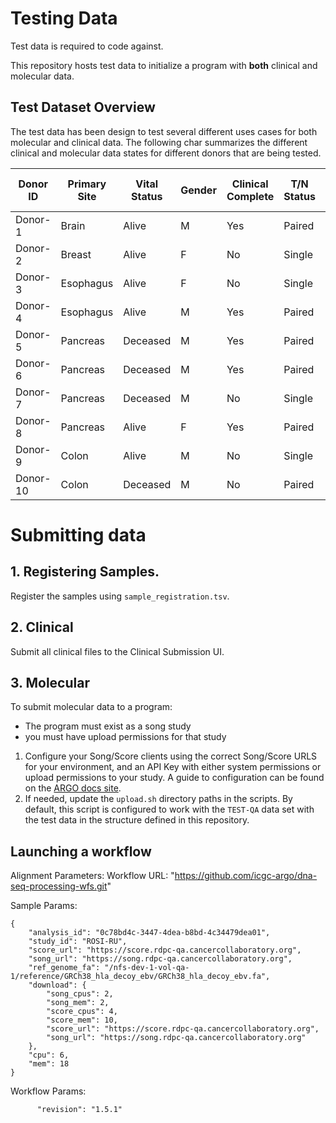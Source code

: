 # Testing Data 

Test data is required to code against. 

This repository hosts test data to initialize a program with **both** clinical and molecular data. 

## Test Dataset Overview 
The test data has been design to test several different uses cases for both molecular and clinical data. The following char summarizes the different clinical and molecular data states for different donors that are being tested. 

| Donor ID | Primary Site | Vital Status | Gender | Clinical Complete  | T/N Status | # T  | # N | # Primary Diagnosis| # Treatments | # Follow Ups  |
|-|-|-|-|-|-|-|-|-|-|-|
| Donor-1 | Brain | Alive | M | Yes | Paired | 2 | 1 | 1 | 1 | 3 |
| Donor-2 | Breast | Alive | F | No | Single | 1 | 0 | 1 | 5 | 5 |
| Donor-3 | Esophagus | Alive | F | No | Single | 0 | 1 | 1 | 3 | 3 |
| Donor-4 | Esophagus | Alive | M | Yes | Paired | 1 | 1 | 1 | 1 (has multiple) | 4 |
| Donor-5 | Pancreas | Deceased | M | Yes | Paired | 1 | 1 | 1 | 1 | 1 |
| Donor-6 | Pancreas | Deceased | M | Yes | Paired | 1 | 1 | 1 | 2 | 2 |
| Donor-7 | Pancreas | Deceased | M | No | Single | 1 | 0 | 1 | 3 (has multiple) | 3 |
| Donor-8 | Pancreas | Alive | F | Yes | Paired | 1 | 1 | 1 | 1 | 2 |
| Donor-9 | Colon | Alive | M | No | Single | 0 | 1 | 1 |  | 1 |
| Donor-10 | Colon | Deceased | M | No | Paired | 1 | 1 | 2 | 2 | 3 |
# Submitting data 
## 1. Registering Samples. 
Register the samples using `sample_registration.tsv`.

## 2. Clinical 
Submit all clinical files to the Clinical Submission UI. 

## 3. Molecular
To submit molecular data to a program:
- The program must exist as a song study 
- you must have upload permissions for that study

1. Configure your Song/Score clients using the correct Song/Score URLS for your environment, and an API Key with either system permissions or upload permissions to your study.  A guide to configuration can be found on the [ARGO docs site](https://docs.icgc-argo.org/docs/submission/submitting-molecular-data#data-submission-client-configuration). 
2. If needed, update the `upload.sh` directory paths in the scripts.  By default, this script is configured to work with the `TEST-QA` data set with the test data in the structure defined in this repository. 

## Launching a workflow


Alignment Parameters: 
Workflow URL:
"https://github.com/icgc-argo/dna-seq-processing-wfs.git"

Sample Params: 
```
{
	"analysis_id": "0c78bd4c-3447-4dea-b8bd-4c34479dea01",
	"study_id": "ROSI-RU",
	"score_url": "https://score.rdpc-qa.cancercollaboratory.org",
	"song_url": "https://song.rdpc-qa.cancercollaboratory.org",
	"ref_genome_fa": "/nfs-dev-1-vol-qa-1/reference/GRCh38_hla_decoy_ebv/GRCh38_hla_decoy_ebv.fa",
	"download": {
		"song_cpus": 2,
		"song_mem": 2,
		"score_cpus": 4,
		"score_mem": 10,
		"score_url": "https://score.rdpc-qa.cancercollaboratory.org",
		"song_url": "https://song.rdpc-qa.cancercollaboratory.org"
	},
	"cpu": 6,
	"mem": 18
}
```
Workflow Params: 
```
      "revision": "1.5.1"
```